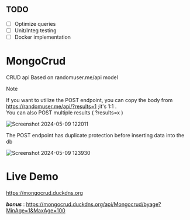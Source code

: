 ## TODO
- [ ] Optimize queries
- [ ] Unit/Integ testing
- [ ] Docker implementation

# MongoCrud
CRUD api Based on randomuser.me/api model

> [!NOTE]
> If you want to utilize the POST endpoint, you can copy the body from https://randomuser.me/api/?results=1 ;it's 1:1 .  
> You can also POST multiple results ( ?results=x )
> 
> ![Screenshot 2024-05-09 122011](https://github.com/SognoLucido/MongoCRUD-api/assets/123832236/bdea874a-3297-4a9f-b274-3b30deec3ecb)

The POST endpoint has duplicate protection before inserting data into the db


![Screenshot 2024-05-09 123930](https://github.com/SognoLucido/MongoCRUD-api/assets/123832236/7a0b9ca9-1a7d-4e54-a69c-9992dfc20657)

# Live Demo

https://mongocrud.duckdns.org

***bonus*** : https://mongocrud.duckdns.org/api/Mongocrud/byage?MinAge=1&MaxAge=100
